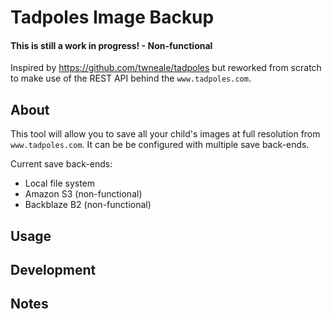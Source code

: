 # Tadpoles Image Backup

#### **This is still a work in progress! - Non-functional**

Inspired by https://github.com/twneale/tadpoles but reworked from scratch to make use of the REST API behind the `www.tadpoles.com`. 

## About
This tool will allow you to save all your child's images at full resolution from `www.tadpoles.com`.  It can be be configured with multiple save back-ends.

Current save back-ends:
* Local file system
* Amazon S3 (non-functional)
* Backblaze B2 (non-functional)

## Usage

## Development

## Notes